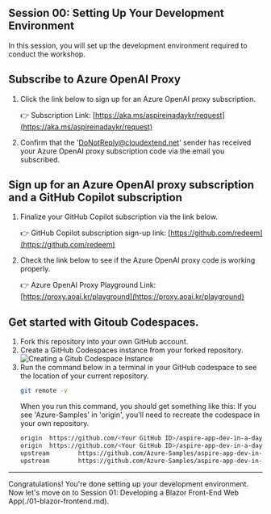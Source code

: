 ## Session 00: Setting Up Your Development Environment

In this session, you will set up the development environment required to conduct the workshop.

## Subscribe to Azure OpenAI Proxy

1. Click the link below to sign up for an Azure OpenAI proxy subscription.

   👉 Subscription Link: [https://aka.ms/aspireinadaykr/request](https://aka.ms/aspireinadaykr/request)

1. Confirm that the 'DoNotReply@cloudextend.net' sender has received your Azure OpenAI proxy subscription code via the email you subscribed.

## Sign up for an Azure OpenAI proxy subscription and a GitHub Copilot subscription

1. Finalize your GitHub Copilot subscription via the link below.

   👉 GitHub Copilot subscription sign-up link: [https://github.com/redeem](https://github.com/redeem)

1. Check the link below to see if the Azure OpenAI proxy code is working properly.

   👉 Azure OpenAI Proxy Playground Link: [https://proxy.aoai.kr/playground](https://proxy.aoai.kr/playground)

## Get started with Gitoub Codespaces.

1. Fork this repository into your own GitHub account.
1. Create a GitHub Codespaces instance from your forked repository.
    ![Creating a Gitub Codespace Instance](./images/00-setup-01.png)
1. Run the command below in a terminal in your GitHub codespace to see the location of your current repository.
    ```bash
    git remote -v
    ```
   When you run this command, you should get something like this: If you see 'Azure-Samples' in 'origin', you'll need to recreate the codespace in your own repository.
    ```bash
    origin  https://github.com/<Your GitHub ID>/aspire-app-dev-in-a-day-ko (fetch)
    origin  https://github.com/<Your GitHub ID>/aspire-app-dev-in-a-day-ko (push)
    upstream        https://github.com/Azure-Samples/aspire-app-dev-in-a-day-ko.git (fetch)
    upstream        https://github.com/Azure-Samples/aspire-app-dev-in-a-day-ko.git (push)
    ```

---

Congratulations! You're done setting up your development environment. Now let's move on to Session 01: Developing a Blazor Front-End Web App(./01-blazor-frontend.md).

